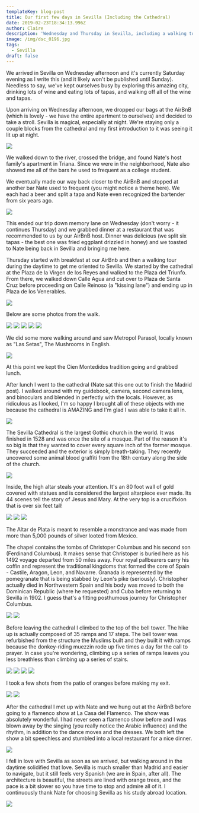 ```yaml
---
templateKey: blog-post
title: Our first few days in Sevilla (Including the Cathedral)
date: 2019-02-23T18:34:13.996Z
author: Claire
description: 'Wednesday and Thursday in Sevilla, including a walking tour and the cathedral.'
image: /img/dsc_0196.jpg
tags:
  - Sevilla
draft: false
---
```

We arrived in Sevilla on Wednesday afternoon and it's currently Saturday evening as I write this (and it likely won't be published until Sunday).  Needless to say, we've kept ourselves busy by exploring this amazing city, drinking lots of wine and eating lots of tapas, and walking off all of the wine and tapas.

Upon arriving on Wednesday afternoon, we dropped our bags at the AirBnB (which is lovely - we have the entire apartment to ourselves) and decided to take a stroll.  Sevilla is magical, especially at night.  We're staying only a couple blocks from the cathedral and my first introduction to it was seeing it lit up at night. 

![](/img/sevilla/cathedralNight.jpg)

We walked down to the river, crossed the bridge, and found Nate's host family's apartment in Triana.  Since we were in the neighborhood, Nate also showed me all of the bars he used to frequent as a college student.

We eventually made our way back closer to the AirBnB and stopped at another bar Nate used to frequent (you might notice a theme here).  We each had a beer and split a tapa and Nate even recognized the bartender from six years ago. 

![](/img/sevilla/cerveceria.jpg)

This ended our trip down memory lane on Wednesday (don't worry - it continues Thursday) and we grabbed dinner at a restaurant that was recommended to us by our AirBnB host.  Dinner was delicious (we split six tapas - the best one was fried eggplant drizzled in honey) and we toasted to Nate being back in Sevilla and bringing me here.

Thursday started with breakfast at our AirBnb and then a walking tour during the daytime to get me oriented to Sevilla.  We started by the cathedral at the Plaza de la Virgen de los Reyes and walked to the Plaza del Triunfo.  From there, we walked down Calle Agua and cut over to Plaza de Santa Cruz before proceeding on Calle Reinoso (a "kissing lane") and ending up in Plaza de los Venerables. 

![](/img/sevilla/kissingStreet.jpg)

Below are some photos from the walk. 

![](/img/sevilla/walkingTourSev1.jpg)
![](/img/sevilla/walkingTourSev2.jpg)
![](/img/sevilla/walkingTourSev3.jpg)
![](/img/sevilla/walkingTourSev4.jpg)
![](/img/sevilla/walkingTourSev5.jpg)

We did some more walking around and saw Metropol Parasol, locally known as "Las Setas", The Mushrooms in English. 

![](/img/sevilla/setas.jpg)

At this point we kept the Cien Montedidos tradition going and grabbed lunch.

After lunch I went to the cathedral (Nate sat this one out to finish the Madrid post). I walked around with my guidebook, camera, second camera lens, and binoculars and blended in perfectly with the locals.  However, as ridiculous as I looked, I'm so happy I brought all of these objects with me because the cathedral is AMAZING and I'm glad I was able to take it all in.  

![](/img/sevilla/cathedralInside.jpg)

The Sevilla Cathedral is the largest Gothic church in the world.  It was finished in 1528 and was once the site of a mosque.  Part of the reason it's so big is that they wanted to cover every square inch of the former mosque.  They succeeded and the exterior is simply breath-taking.  They recently uncovered some animal blood graffiti from the 18th century along the side of the church.  

![](/img/sevilla/cathedralWallBlood.jpg)

Inside, the high altar steals your attention.  It's an 80 foot wall of gold covered with statues and is considered the largest altarpiece ever made.  Its 44 scenes tell the story of Jesus and Mary.  At the very top is a crucifixion that is over six feet tall!

![](/img/sevilla/cathedralAlter.jpg)
![](/img/sevilla/cathedralAlter2.jpg)
![](/img/sevilla/enormousJesus.jpg)

The Altar de Plata is meant to resemble a monstrance and was made from more than 5,000 pounds of silver looted from Mexico.

The chapel contains the tombs of Christoper Columbus and his second son (Ferdinand Columbus).  It makes sense that Christoper is buried here as his 1492 voyage departed from 50 miles away.  Four royal pallbearers carry his coffin and represent the traditional kingdoms that formed the core of Spain - Castile, Aragon, Leon, and Navarre.  Granada is represented by the pomegranate that is being stabbed by Leon's pike (seriously).  Christopher actually died in Northwestern Spain and his body was moved to both the Dominican Republic (where he requested) and Cuba before returning to Sevilla in 1902.  I guess that's a fitting posthumous journey for Christopher Columbus.

![](/img/sevilla/cathedralColumbus.jpg)
![](/img/sevilla/cathedralColumbus2.jpg)

Before leaving the cathedral I climbed to the top of the bell tower.  The hike up is actually composed of 35 ramps and 17 steps.  The bell tower was refurbished from the structure the Muslims built and they built it with ramps because the donkey-riding muezzin rode up five times a day for the call to prayer.  In case you're wondering, climbing up a series of ramps leaves you less breathless than climbing up a series of stairs.

![](/img/sevilla/cathedralTop.jpg)
![](/img/sevilla/cathedralTop2.jpg)
![](/img/sevilla/cathedralTop3.jpg)
![](/img/sevilla/cathedralTopBelllTower.jpg)

I took a few shots from the patio of oranges before making my exit. 

![](/img/sevilla/cathedralPatio.jpg)
![](/img/sevilla/cathedralPatioGiralda.jpg)

After the cathedral I met up with Nate and we hung out at the AirBnB before going to a flamenco show at La Casa del Flamenco.  The show was absolutely wonderful.  I had never seen a flamenco show before and I was blown away by the singing (you really notice the Arabic influence) and the rhythm, in addition to the dance moves and the dresses.  We both left the show a bit speechless and stumbled into a local restaurant for a nice dinner.

![](/img/sevilla/flamenco.jpg)

I fell in love with Sevilla as soon as we arrived, but walking around in the daytime solidified that love.  Sevilla is much smaller than Madrid and easier to navigate, but it still feels very Spanish (we are in Spain, after all).  The architecture is beautiful, the streets are lined with orange trees, and the pace is a bit slower so you have time to stop and admire all of it.  I continuously thank Nate for choosing Sevilla as his study abroad location.

![](/img/sevilla/benchSelfie.jpg)
